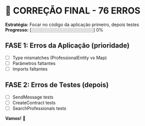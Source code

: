 # 🔧 CORREÇÃO FINAL - 76 ERROS

**Estratégia:** Focar no código da aplicação primeiro, depois testes  
**Progresso:** [░░░░░░░░░░░░░░░░░░░░] 0%

## FASE 1: Erros da Aplicação (prioridade)
- [ ] Type mismatches (ProfessionalEntity vs Map)
- [ ] Parâmetros faltantes
- [ ] Imports faltantes

## FASE 2: Erros de Testes (depois)
- [ ] SendMessage tests
- [ ] CreateContract tests
- [ ] SearchProfessionals tests

**Vamos!** 💪

